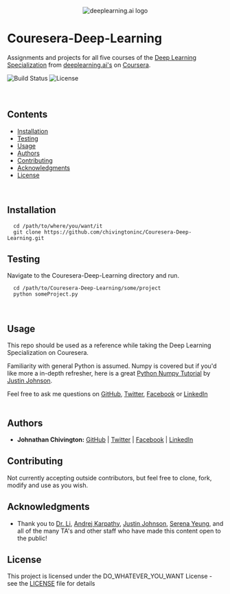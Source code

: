 <p align="center">
  <img src='https://github.com/chivingtoninc/Coursera-Deep-Learning/blob/master/imgs/deeplearning-logo.png' alt='deeplearning.ai logo' />
</p>

# Couresera-Deep-Learning
Assignments and projects for all five courses of the [Deep Learning Specialization](https://www.coursera.org/specializations/deep-learning) from [deeplearning.ai's](https://www.deeplearning.ai/) on [Coursera](https://www.coursera.org/).

![Build Status](https://img.shields.io/badge/build-Stable-green.svg)
![License](https://img.shields.io/badge/license-DO_WHATEVER_YOU_WANT-green.svg)
<br/><br/><br/>

## Contents
* [Installation](https://github.com/chivingtoninc/Couresera-Deep-Learning#installation)
* [Testing](https://github.com/chivingtoninc/Couresera-Deep-Learning#testing)
* [Usage](https://github.com/chivingtoninc/Couresera-Deep-Learning#usage)
* [Authors](https://github.com/chivingtoninc/Couresera-Deep-Learning#authors)
* [Contributing](https://github.com/chivingtoninc/Couresera-Deep-Learning#contributing)
* [Acknowledgments](https://github.com/chivingtoninc/Couresera-Deep-Learning#acknowledgments)
* [License](https://github.com/chivingtoninc/Couresera-Deep-Learning#license)
<br/>


## Installation
```
  cd /path/to/where/you/want/it
  git clone https://github.com/chivingtoninc/Couresera-Deep-Learning.git
```

## Testing
Navigate to the Couresera-Deep-Learning directory and run.
```
  cd /path/to/Couresera-Deep-Learning/some/project
  python someProject.py
```
<br/>

## Usage
This repo should be used as a reference while taking the Deep Learning Specialization on Couresera.

Familiarity with general Python is assumed. Numpy is covered but if you'd like more a in-depth refresher, here is a great [Python Numpy Tutorial](http://cs231n.github.io/python-numpy-tutorial/) by [Justin Johnson](https://cs.stanford.edu/people/jcjohns/).

Feel free to ask me questions on [GitHub](https://github.com/chivingtoninc), [Twitter](https://twitter.com/chivingtoninc), [Facebook](https://facebook.com/chivingtoninc) or [LinkedIn](https://www.linkedin.com/in/johnathan-chivington/)
<br/><br/>


## Authors
* **Johnathan Chivington:** [GitHub](https://github.com/chivingtoninc) | [Twitter](https://twitter.com/chivingtoninc) | [Facebook](https://facebook.com/chivingtoninc) | [LinkedIn](https://www.linkedin.com/in/johnathan-chivington/)

## Contributing
Not currently accepting outside contributors, but feel free to clone, fork, modify and use as you wish.

## Acknowledgments
   * Thank you to [Dr. Li](http://vision.stanford.edu/feifeili/), [Andrej Karpathy](https://cs.stanford.edu/people/karpathy/), [Justin Johnson](https://cs.stanford.edu/people/jcjohns/), [Serena Yeung](http://ai.stanford.edu/~syyeung/), and all of the many TA's and other staff who have made this content open to the public!

## License
This project is licensed under the DO_WHATEVER_YOU_WANT License - see the [LICENSE](https://github.com/chivingtoninc/Couresera-Deep-Learning/blob/master/LICENSE) file for details
<br/><br/>

